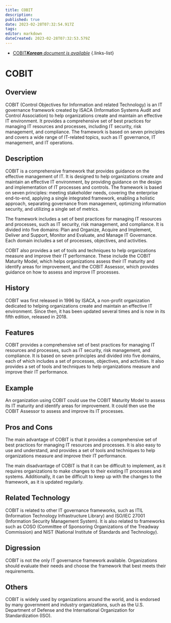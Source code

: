 ```yaml
---
title: COBIT
description: 
published: true
date: 2023-02-28T07:32:54.917Z
tags: 
editor: markdown
dateCreated: 2023-02-28T07:32:53.579Z
---
```


- [COBIT***Korean** document is available*](/ko/Knowledge-base/Dictionary/cobit)
{.links-list}


# COBIT

## Overview
COBIT (Control Objectives for Information and related Technology) is an IT governance framework created by ISACA (Information Systems Audit and Control Association) to help organizations create and maintain an effective IT environment. It provides a comprehensive set of best practices for managing IT resources and processes, including IT security, risk management, and compliance. The framework is based on seven principles and covers a wide range of IT-related topics, such as IT governance, IT management, and IT operations.

## Description
COBIT is a comprehensive framework that provides guidance on the effective management of IT. It is designed to help organizations create and maintain an effective IT environment, by providing guidance on the design and implementation of IT processes and controls. The framework is based on seven principles: meeting stakeholder needs, covering the enterprise end-to-end, applying a single integrated framework, enabling a holistic approach, separating governance from management, optimizing information security, and utilizing a single set of metrics.

The framework includes a set of best practices for managing IT resources and processes, such as IT security, risk management, and compliance. It is divided into five domains: Plan and Organize, Acquire and Implement, Deliver and Support, Monitor and Evaluate, and Manage IT Governance. Each domain includes a set of processes, objectives, and activities.

COBIT also provides a set of tools and techniques to help organizations measure and improve their IT performance. These include the COBIT Maturity Model, which helps organizations assess their IT maturity and identify areas for improvement, and the COBIT Assessor, which provides guidance on how to assess and improve IT processes.

## History
COBIT was first released in 1996 by ISACA, a non-profit organization dedicated to helping organizations create and maintain an effective IT environment. Since then, it has been updated several times and is now in its fifth edition, released in 2018.

## Features
COBIT provides a comprehensive set of best practices for managing IT resources and processes, such as IT security, risk management, and compliance. It is based on seven principles and divided into five domains, each of which includes a set of processes, objectives, and activities. It also provides a set of tools and techniques to help organizations measure and improve their IT performance.

## Example
An organization using COBIT could use the COBIT Maturity Model to assess its IT maturity and identify areas for improvement. It could then use the COBIT Assessor to assess and improve its IT processes.

## Pros and Cons
The main advantage of COBIT is that it provides a comprehensive set of best practices for managing IT resources and processes. It is also easy to use and understand, and provides a set of tools and techniques to help organizations measure and improve their IT performance.

The main disadvantage of COBIT is that it can be difficult to implement, as it requires organizations to make changes to their existing IT processes and systems. Additionally, it can be difficult to keep up with the changes to the framework, as it is updated regularly.

## Related Technology
COBIT is related to other IT governance frameworks, such as ITIL (Information Technology Infrastructure Library) and ISO/IEC 27001 (Information Security Management System). It is also related to frameworks such as COSO (Committee of Sponsoring Organizations of the Treadway Commission) and NIST (National Institute of Standards and Technology).

## Digression
COBIT is not the only IT governance framework available. Organizations should evaluate their needs and choose the framework that best meets their requirements.

## Others
COBIT is widely used by organizations around the world, and is endorsed by many government and industry organizations, such as the U.S. Department of Defense and the International Organization for Standardization (ISO).